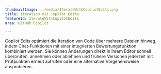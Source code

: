 ```yaml
---
thumbnailImage: ../media/IterateWithCopilotEdits.png
title: Iteration mit Copilot Edits
featureId: IterateWithCopilotEdits
area: GitHub Copilot

---
```



Copilot Edits optimiert die Iteration von Code über mehrere Dateien hinweg, indem Chat-Funktionen mit einer integrierten Bewertungsfunktion kombiniert werden. Sie können Änderungen direkt in Ihrem Editor schnell überprüfen, annehmen oder ablehnen und frühere Versionen jederzeit mit Prüfpunkten erneut aufrufen oder eine alternative Vorgehensweise ausprobieren.

